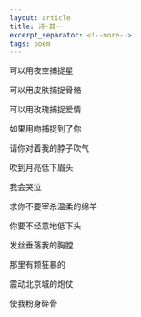 ```yaml
---
layout: article
title: 诗-其一
excerpt_separator: <!--more-->
tags: poem
---
```


可以用夜空捕捉星
<!--more-->

可以用皮肤捕捉骨骼

可以用玫瑰捕捉爱情

如果用吻捕捉到了你

请你对着我的脖子吹气

吹到月亮低下眉头

我会哭泣

求你不要宰杀温柔的绵羊

你要不经意地低下头

发丝垂落我的胸膛

那里有颗狂暴的

震动北京城的炮仗

使我粉身碎骨


